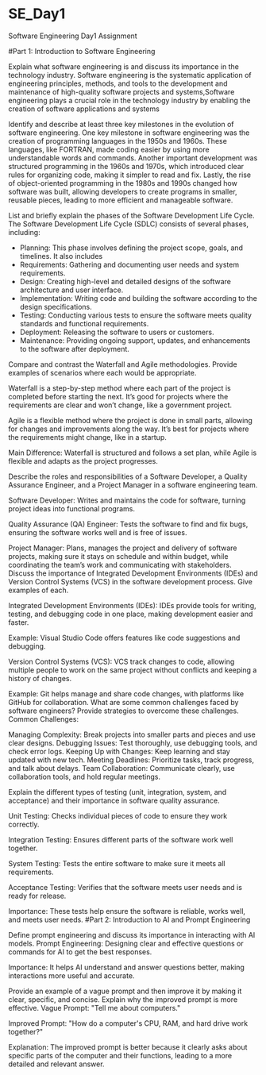 # SE_Day1
Software Engineering Day1 Assignment

#Part 1: Introduction to Software Engineering

Explain what software engineering is and discuss its importance in the technology industry.
Software engineering is the systematic application of engineering principles, methods, and tools to the development and maintenance of high-quality software projects and systems,Software engineering plays a crucial role in the technology industry by enabling the creation of software applications and systems 

Identify and describe at least three key milestones in the evolution of software engineering.
One key milestone in software engineering was the creation of programming languages in the 1950s and 1960s. These languages, like FORTRAN, made coding easier by using more understandable words and commands. Another important development was structured programming in the 1960s and 1970s, which introduced clear rules for organizing code, making it simpler to read and fix. Lastly, the rise of object-oriented programming in the 1980s and 1990s changed how software was built, allowing developers to create programs in smaller, reusable pieces, leading to more efficient and manageable software.

List and briefly explain the phases of the Software Development Life Cycle.
The Software Development Life Cycle (SDLC) consists of several phases, including:
  - Planning: This phase involves defining the project scope, goals, and timelines. It also includes
  - Requirements: Gathering and documenting user needs and system requirements.
  - Design: Creating high-level and detailed designs of the software architecture and user interface.
  - Implementation: Writing code and building the software according to the design specifications.
  - Testing: Conducting various tests to ensure the software meets quality standards and functional requirements.
  - Deployment: Releasing the software to users or customers.
  - Maintenance: Providing ongoing support, updates, and enhancements to the software after deployment.

Compare and contrast the Waterfall and Agile methodologies. Provide examples of scenarios where each would be appropriate.

Waterfall is a step-by-step method where each part of the project is completed before starting the next. It’s good for projects where the requirements are clear and won’t change, like a government project.

Agile is a flexible method where the project is done in small parts, allowing for changes and improvements along the way. It’s best for projects where the requirements might change, like in a startup.

Main Difference: Waterfall is structured and follows a set plan, while Agile is flexible and adapts as the project progresses.

Describe the roles and responsibilities of a Software Developer, a Quality Assurance Engineer, and a Project Manager in a software engineering team.

Software Developer: Writes and maintains the code for software, turning project ideas into functional programs.

Quality Assurance (QA) Engineer: Tests the software to find and fix bugs, ensuring the software works well and is free of issues.

Project Manager: Plans, manages the project and delivery of software projects, making sure it stays on schedule and within budget, while coordinating the team’s work and communicating with stakeholders.
Discuss the importance of Integrated Development Environments (IDEs) and Version Control Systems (VCS) in the software development process. Give examples of each.

Integrated Development Environments (IDEs): IDEs provide tools for writing, testing, and debugging code in one place, making development easier and faster.

Example: Visual Studio Code offers features like code suggestions and debugging.

Version Control Systems (VCS): VCS track changes to code, allowing multiple people to work on the same project without conflicts and keeping a history of changes.

Example: Git helps manage and share code changes, with platforms like GitHub for collaboration.
What are some common challenges faced by software engineers? Provide strategies to overcome these challenges.
Common Challenges:

Managing Complexity: Break projects into smaller parts and pieces and use clear designs.
Debugging Issues: Test thoroughly, use debugging tools, and check error logs.
Keeping Up with Changes: Keep learning and stay updated with new tech.
Meeting Deadlines: Prioritize tasks, track progress, and talk about delays.
Team Collaboration: Communicate clearly, use collaboration tools, and hold regular meetings.

Explain the different types of testing (unit, integration, system, and acceptance) and their importance in software quality assurance.

Unit Testing: Checks individual pieces of code to ensure they work correctly.

Integration Testing: Ensures different parts of the software work well together.

System Testing: Tests the entire software to make sure it meets all requirements.

Acceptance Testing: Verifies that the software meets user needs and is ready for release.

Importance: These tests help ensure the software is reliable, works well, and meets user needs.
#Part 2: Introduction to AI and Prompt Engineering

Define prompt engineering and discuss its importance in interacting with AI models.
Prompt Engineering: Designing clear and effective questions or commands for AI to get the best responses.

Importance: It helps AI understand and answer questions better, making interactions more useful and accurate.

Provide an example of a vague prompt and then improve it by making it clear, specific, and concise. Explain why the improved prompt is more effective.
Vague Prompt: "Tell me about computers."

Improved Prompt: "How do a computer's CPU, RAM, and hard drive work together?"

Explanation: The improved prompt is better because it clearly asks about specific parts of the computer and their functions, leading to a more detailed and relevant answer.

